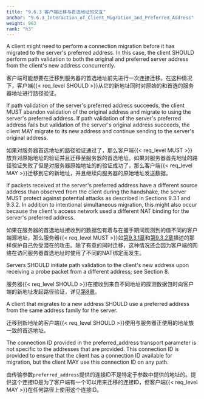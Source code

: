 ```yaml
---
title: "9.6.3 客户端迁移与首选地址的交互"
anchor: "9.6.3_Interaction_of_Client_Migration_and_Preferred_Address"
weight: 963
rank: "h3"
---
```


A client might need to perform a connection migration before it has migrated to the server's preferred address. In this case, the client SHOULD perform path validation to both the original and preferred server address from the client's new address concurrently.

客户端可能想要在迁移到服务器的首选地址前先进行一次连接迁移。在这种情况下，客户端{{< req_level SHOULD >}}从它的新地址同时对原始的和首选的服务器地址进行路径验证。

If path validation of the server's preferred address succeeds, the client MUST abandon validation of the original address and migrate to using the server's preferred address. If path validation of the server's preferred address fails but validation of the server's original address succeeds, the client MAY migrate to its new address and continue sending to the server's original address.

如果对服务器首选地址的路径验证通过了，那么客户端{{< req_level MUST >}}放弃对原始地址的验证并且迁移至服务器的首选地址。如果对服务器首先地址的路径验证失败了但是对服务器原始地址的的验证成功了，那么客户端{{< req_level MAY >}}迁移到它的新地址，并且继续向服务器的原始地址发送数据。

If packets received at the server's preferred address have a different source address than observed from the client during the handshake, the server MUST protect against potential attacks as described in Sections 9.3.1 and 9.3.2. In addition to intentional simultaneous migration, this might also occur because the client's access network used a different NAT binding for the server's preferred address.

如果在服务器的首选地址接收到的数据包有着与在握手期间观测到的值不同的客户端源地址，那么服务器{{< req_level MUST >}}如[第9.3.1章]()和[第9.3.2章]()描述的那样保护自己免受潜在的攻击。除了有意的同时迁移，这种情况还会因为客户端的网络在访问服务器首选地址时使用了不同的NAT绑定而发生。

Servers SHOULD initiate path validation to the client's new address upon receiving a probe packet from a different address; see Section 8.

服务器{{< req_level SHOULD >}}在接收到来自不同地址的探测数据包时向客户端的新地址发起路径验证，详见[第8章]()。

A client that migrates to a new address SHOULD use a preferred address from the same address family for the server.

迁移到新地址的客户端{{< req_level SHOULD >}}使用与服务器正使用的地址族一致的首选地址。

The connection ID provided in the preferred_address transport parameter is not specific to the addresses that are provided. This connection ID is provided to ensure that the client has a connection ID available for migration, but the client MAY use this connection ID on any path.

由传输参数`preferred_address`提供的连接ID不是特定于参数中提供的地址的。提供这个连接ID是为了客户端有一个可以用来迁移的连接ID，但客户端{{< req_level MAY >}}在任何路径上使用这个连接ID。
